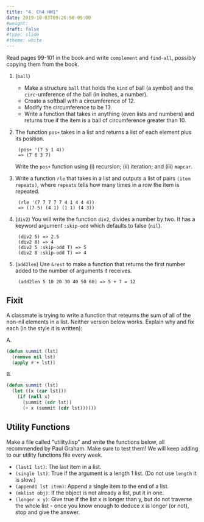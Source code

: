```yaml
---
title: "4. Ch4 HW1"
date: 2019-10-03T09:26:58-05:00
#weight: 
draft: false
#type: slide
#theme: white
---
```


Read pages 99-101 in the book and write `complement` and `find-all`,
possibly copying them from the book.

1. (`ball`)

   * Make a structure `ball` that holds the `kind` of ball (a symbol)
   and the `circ`-umference of the ball (in inches, a number). 
   * Create a softball with a circumference of 12.
   * Modify the circumference to be 13.
   * Write a function that takes in anything (even lists and numbers)
     and returns true if the item is a ball of circumference greater
     than 10.

2. The function `pos+` takes in a list and returns a list of each
   element plus its position.
   
        (pos+ '(7 5 1 4))
        => (7 6 3 7)

     Write the `pos+` function using (i) recursion; (ii) iteration; and
     (iii) `mapcar`.

3. Write a function `rle` that takes in a list and outputs a list of
   pairs `(item repeats)`, where `repeats` tells how many times in a
   row the item is repeated.
   
        (rle '(7 7 7 7 7 4 1 4 4 4))
        => ((7 5) (4 1) (1 1) (4 3))

4. (`div2`) You will write the function `div2`, divides a number by
   two. It has a keyword argument `:skip-odd` which defaults to false
   (`nil`). 
   
        (div2 5) => 2.5
        (div2 8) => 4
        (div2 5 :skip-odd T) => 5
        (div2 8 :skip-odd T) => 4

5. (`add2len`) Use `&rest` to make a function that returns the first
   number added to the number of arguments it receives.
   
        (add2len 5 10 20 30 40 50 60) => 5 + 7 = 12        

## Fixit

A classmate is trying to write a function that reteurns the sum of all
of the non-nil elements in a list. Neither version below
works. Explain why and fix each (in the style it is written):

A.

```lisp
(defun summit (lst)
  (remove nil lst)
  (apply #'+ lst))
```

B.

```lisp
(defun summit (lst)
  (let ((x (car lst)))
    (if (null x)
      (summit (cdr lst))
      (+ x (summit (cdr lst))))))
```


## Utility Functions

Make a file called "utility.lisp" and write the functions below, all
recommended by Paul Graham. Make sure to test them! We will keep adding to our utility functions file every week. 

* `(last1 lst)`: The last item in a list.
* `(single lst)`: True if the argument is a length 1 list. (Do not use `length` it is slow.)
* `(append1 lst item)`: Append a single item to the end of a list.
* `(mklist obj)`: If the object is not already a list, put it in one.
* `(longer x y)`: Give true if the list x is longer than y, but do not traverse the whole list - once you know enough to deduce x is longer (or not), stop and give the answer.
